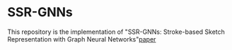 # SSR-GNNs

This repository is the implementation of "SSR-GNNs: Stroke-based Sketch Representation with Graph Neural Networks"[paper](https://arxiv.org/abs/2204.13153)
